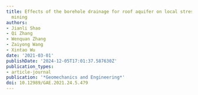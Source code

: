 ```yaml
---
title: Effects of the borehole drainage for roof aquifer on local stress in underground
  mining
authors:
- Jianli Shao
- Qi Zhang
- Wenquan Zhang
- Zaiyong Wang
- Xintao Wu
date: '2021-03-01'
publishDate: '2024-12-05T17:01:37.587630Z'
publication_types:
- article-journal
publication: '*Geomechanics and Engineering*'
doi: 10.12989/GAE.2021.24.5.479
---
```

